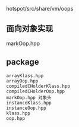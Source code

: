 hotspot/src/share/vm/oops

## 面向对象实现
markOop.hpp

## package
```
arrayKlass.hpp
arrayOop.hpp
compiledCHolderKlass.hpp
compiledCHolderOop.hpp
markOop.hpp 对象头
instanceKlass.hpp
instanceOop.hpp
klass.hpp 
oop.hpp
```